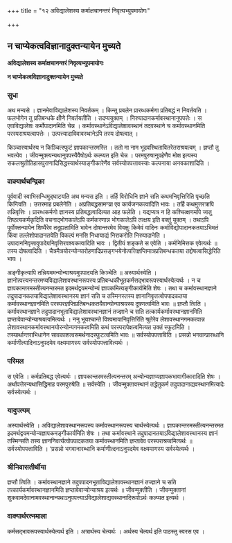 +++
title = "१२ अविद्यालेशस्य कर्माक्षचानन्तरं निवृत्यभ्युपमायोगः"

+++


## न चाप्येकत्वविज्ञानादुक्तन्यायेन मुच्यते

**अविद्यालेशस्य कर्माक्षचानन्तरं निवृत्यभ्युपमायोगः**

**न चाप्येकत्वविज्ञानादुक्तन्यायेन मुच्यते**

### **सुधा**

अथ मन्यसे । ज्ञानमेवाविद्यालेशस्य निवर्तकम् । किन्तु प्रबलेन प्रारब्धकर्मणा प्रतिबद्धं न निवर्तयति । फलभोगेन तु प्रतिबन्धके क्षीणे निवर्तयतीति । तदप्ययुक्तम् । निरुपादानकर्मावस्थानानुपपत्तेः । स एवाविद्यालेशः कर्मोपादानमिति चेन्न । कर्मावस्थानेऽविद्यालेशावस्थानं तदवस्थाने च कर्मावस्थानमिति परस्पराश्रयत्वापत्तेः । उत्पत्त्यादाविवावस्थानेऽपि तस्य दोषत्वात् ।

किञ्चास्यार्थस्य न किञ्चित्स्फुटं ज्ञापकान्तरमस्ति । ततो मा नाम भूदवस्थितावितरेतराश्रयत्वम् । ज्ञप्तौ तु भवत्येव । जीवन्मुक्त्यन्यथानुपपत्त्यैवैषोऽर्थः कल्प्यत इति चेन्न । परमपुरुषानुग्रहेणैव मोक्ष इत्यस्य सकलश्रुतीतिहासपुराणादिसिद्धस्यार्थस्याङ्गीकारेणैव सर्वस्योपपत्तावस्याः कल्पनाया अनवकाशादिति ।

### **वाक्यार्थचन्द्रिका**

पूर्ववादी स्वाभिसन्धिमुद्घाटयति अथ मन्यस इति । तर्हि विरोधिनि ज्ञाने सति कथमनिवृत्तिरिति पृच्छति किन्त्विति । उत्तरमाह प्रबलेनेति । अप्रतिबद्धसामग्य्रा एव कार्यजनकत्वादिति भावः । तर्हि कथमुत्तरत्रापि तन्निवृत्तिः । प्रारब्धकर्मणो ज्ञानस्य प्रतिबद्धत्वादित्यत आह फलेति । यद्यप्यत्र न हि कश्चित्क्षणमपि जातु तिष्ठत्यकर्मकृदिति वचनाद्भोगकालेऽपि कर्मकरणान्न भोगकालेऽपि तत्क्षय इति वक्तुं युक्तम् । तथाऽपि पूर्वोक्तन्यायेन शिष्यैरेव तदूह्यतामिति भावेन दोषान्तरमेव विवक्षुः किमेवं वादिनः कर्माविद्योपादानकतयाऽभिमतं किंवा तल्लेशोपादानतयेति विकल्पं मनसि निधायाद्यं निराकरोति निरुपादानेति । उपादाननिवृत्तावुपादेयनिवृत्तिरवश्यकत्वादिति भावः । द्वितीयं शङ्कते स एवेति । कर्मनिमित्तक एवेत्यर्थः ॥ तस्य दोषत्वादिति । चैत्रमैत्रयोरन्योन्यारोहणादिप्रसङ्गभयेनोत्पत्तिज्ञप्तिमात्रप्रतिबन्धकतया तद्दोषत्वासिद्धेरिति भावः ।

अङ्गीकृत्यापि तन्नियममन्योन्याश्रयमुपपादयति किञ्चेति ॥ अस्यार्थस्येति । ज्ञानोत्पत्त्यनन्तरमप्यविद्यालेशावस्थानरूपस्य प्रतिबन्धकीभूतकर्मसद्भावरूपस्यार्थस्येत्यर्थः । न च ज्ञापकान्तरमस्तीत्यनन्तरमत इदमर्थद्वयमन्योन्यं ज्ञापकमित्यङ्गीकार्यमिति शेषः । तथा च कर्मावस्थानज्ञाने तदुपादानकतयाविद्यालेशावस्थानस्य ज्ञानं सति च तस्मिनस्तस्य ज्ञानानिवृत्तत्वोपपादकतया कर्मावस्थानज्ञानमिति परस्परज्ञप्तिप्रतिबन्धकतयैवान्योन्याश्रयस्य दूषणत्वमिति भावः ॥ ज्ञप्तौ त्विति । कर्मावस्थानज्ञाने तदुपादानभूताविद्यालेशावस्थानज्ञानं तज्ज्ञाने च सति तत्कार्यकर्मावस्थानज्ञानमिति ज्ञप्तावेवान्योन्याश्रयत्वमित्यर्थः । ननु भूयश्चान्ते विश्वमायानिवृत्तिरिति श्रुतेरेव लेशावस्थानगमकत्वान्न लेशावस्थानकर्मावस्थानयोरन्योन्यगमकत्वमिति कथं परस्परापेक्षत्वमित्यत उक्तं स्फुटमिति । तस्यार्थान्तराभिधानेन सावकाशत्वसमर्थनादस्फुटत्वमिति भावः ॥ सर्वस्योपपत्ताविति । प्रसन्नो भगवान्प्रारब्धानि कर्माणीत्यादिनाऽनुपदमेव वक्ष्यमाणस्य सर्वस्योपपत्तावित्यर्थः ।

### **परिमल** 

स एवेति । कर्मप्रतिबद्ध एवेत्यर्थः । ज्ञापकान्तरमस्तीत्यनन्तरम् अन्योन्यज्ञाप्यज्ञापकभावागीकारादिति शेषः । अर्थापत्तेरन्यथासिद्धिमाह परमपुरुषेति ॥ सर्वस्येति । जीवन्मुक्तावस्थानं तद्धेतुकर्म तदुपादानाद्यवस्थानमित्यादेः सर्वस्येत्यर्थः ।

### **यादुपत्यम्**

अस्यार्थस्येति । अविद्यालेशावस्थानरूपस्य कर्मावस्थानरूपस्य चार्थस्येत्यर्थः । ज्ञापकान्तरमस्तीत्यनन्तरमत इदमर्थद्वयमन्योन्यज्ञापकमङ्गीकार्यमिति शेषः । तथा कर्मावस्थाने तदुपादानतयाऽविद्यालेशावस्थानस्य ज्ञानं तस्मिन्सति तस्य ज्ञाननिवर्त्यत्वोपपादकतया कर्मावस्थानमिति ज्ञप्तावेव परस्पराश्रय्वमित्यर्थः ॥ सर्वस्योपपत्ताविति । ‘प्रसन्नो भगवानारब्धानि कर्माणीत्दनाऽनुपदमेव वक्ष्यमाणस्य सर्वस्येत्यर्थः ।

### **श्रीनिवासतीर्थीया**

ज्ञप्तौ त्विति । कर्मावस्थानज्ञाने तदुपपादनभूताविद्यालेशावस्थानज्ञानं तज्ज्ञाने च सति तत्कार्यकर्मावस्थानज्ञानमिति ज्ञप्तावेवान्योन्याश्रय इत्यर्थः ॥ जीवन्मुक्तीति । जीवन्मुक्तानां शुकवामदेवानामवस्थानान्यथाऽनुपपत्त्याऽविद्यालेशाद्यवस्थानादिरूपोऽर्थः कल्प्यत इत्यर्थः ।

### **वाक्यार्थरत्नमाला**

कर्मसद्भावरूपस्यार्थस्येत्यर्थ इति । अत्रार्थस्य चेत्यर्थः । अर्थस्य चेत्यर्थ इति पाठस्तु स्वरस एव ।

